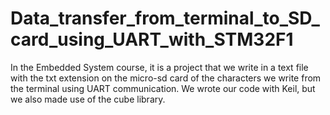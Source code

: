 # Data_transfer_from_terminal_to_SD_card_using_UART_with_STM32F1
In the Embedded System course, it is a project that we write in a text file with the txt extension on the micro-sd card of the characters we write from the terminal using UART communication. We wrote our code with Keil, but we also made use of the cube library.
